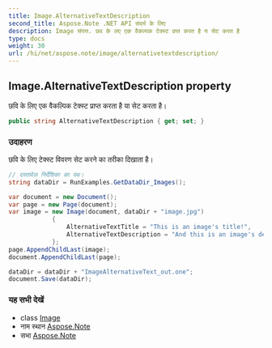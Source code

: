 ```yaml
---
title: Image.AlternativeTextDescription
second_title: Aspose.Note .NET API संदर्भ के लिए
description: Image संपत्त. छव के लए एक वैकल्पक टेक्स्ट प्रप्त करत है य सेट करत है
type: docs
weight: 30
url: /hi/net/aspose.note/image/alternativetextdescription/
---
```

## Image.AlternativeTextDescription property

छवि के लिए एक वैकल्पिक टेक्स्ट प्राप्त करता है या सेट करता है।

```csharp
public string AlternativeTextDescription { get; set; }
```

### उदाहरण

छवि के लिए टेक्स्ट विवरण सेट करने का तरीका दिखाता है।

```csharp
// दस्तावेज़ निर्देशिका का पथ।
string dataDir = RunExamples.GetDataDir_Images();

var document = new Document();
var page = new Page(document);
var image = new Image(document, dataDir + "image.jpg")
            {
                AlternativeTextTitle = "This is an image's title!",
                AlternativeTextDescription = "And this is an image's description!"
            };
page.AppendChildLast(image);
document.AppendChildLast(page);

dataDir = dataDir + "ImageAlternativeText_out.one";
document.Save(dataDir);
```

### यह सभी देखें

* class [Image](../)
* नाम स्थान [Aspose.Note](../../image/)
* सभा [Aspose.Note](../../../)


